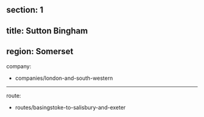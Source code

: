 ﻿section: 1
----
title: Sutton Bingham
----
region: Somerset
----
company:
- companies/london-and-south-western
----
route:
- routes/basingstoke-to-salisbury-and-exeter
